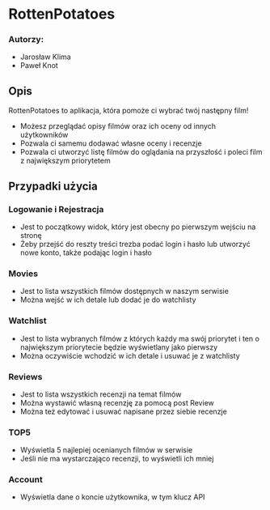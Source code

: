 # RottenPotatoes
### Autorzy:
- Jarosław Klima
- Paweł Knot

## Opis
RottenPotatoes to aplikacja, która pomoże ci wybrać twój następny film! 
- Możesz przeglądać opisy filmów oraz ich oceny od innych użytkowników
- Pozwala ci samemu dodawać własne oceny i recenzje
- Pozwala ci utworzyć listę filmów do oglądania na przyszłość i poleci film z największym priorytetem


## Przypadki użycia

### Logowanie i Rejestracja
- Jest to początkowy widok, który jest obecny po pierwszym wejściu na stronę
- Żeby przejść do reszty treści trezba podać login i hasło lub utworzyć nowe konto, także podając login i hasło

### Movies
- Jest to lista wszystkich filmów dostępnych w naszym serwisie
- Można wejść w ich detale lub dodać je do watchlisty

### Watchlist
- Jest to lista wybranych filmów z których każdy ma swój priorytet i ten o największym priorytecie będzie wyświetlany jako pierwszy
- Można oczywiście wchodzić w ich detale i usuwać je z watchlisty

### Reviews
- Jest to lista wszystkich recenzji na temat filmów
- Można wystawić własną recenzję za pomocą post Review
- Można też edytować i usuwać napisane przez siebie recenzje

### TOP5 
- Wyświetla 5 najlepiej ocenianych filmów w serwisie
- Jeśli nie ma wystarczająco recenzji, to wyświetli ich mniej

### Account
- Wyświetla dane o koncie użytkownika, w tym klucz API